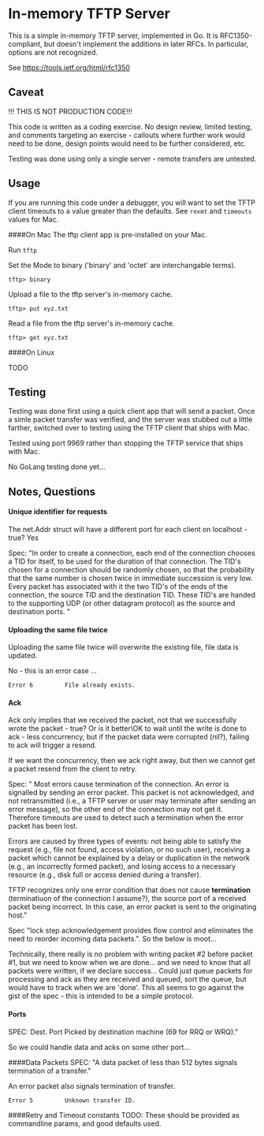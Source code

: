 In-memory TFTP Server
=====================

This is a simple in-memory TFTP server, implemented in Go.  It is
RFC1350-compliant, but doesn't implement the additions in later RFCs.  In
particular, options are not recognized.

See https://tools.ietf.org/html/rfc1350

Caveat
-----
!!! THIS IS NOT PRODUCTION CODE!!!

This code is written as a coding exercise. No design review, limited testing, and comments targeting 
an exercise - callouts where further work would need to be done, design points would need to be further
 considered, etc.
 
Testing was done using only a single server - remote transfers are untested.

Usage
-----
If you are running this code under a debugger, you will want to set the TFTP client timeouts to a value greater 
than the defaults. See ```rexmt``` and ```timeouts``` values for Mac.

####On Mac
The tftp client app is pre-installed on your Mac.

Run ```tftp```

Set the Mode to binary ('binary' and 'octet' are interchangable terms).

```tftp> binary```

Upload a file to the tftp server's in-memory cache.

```tftp> put xyz.txt```

Read a file from the tftp server's in-memory cache.

```tftp> get xyz.txt```

####On Linux

TODO

Testing
-------
Testing was done first using a quick client app that will send a packet. Once a simle packet transfer was 
verified, and the server was stubbed out a little farther, switched over to testing using the TFTP client 
that ships with Mac.

Tested using port 9969 rather than stopping the TFTP service that ships with Mac.

No GoLang testing done yet...


Notes, Questions
-----
#### Unique identifier for requests
The net.Addr struct will have a different port for each client on localhost - true? Yes

Spec: "In order to create a connection, each end of the connection chooses a
          TID for itself, to be used for the duration of that connection.  The
          TID's chosen for a connection should be randomly chosen, so that the
          probability that the same number is chosen twice in immediate
          succession is very low.  Every packet has associated with it the two
          TID's of the ends of the connection, the source TID and the
          destination TID.  These TID's are handed to the supporting UDP (or
          other datagram protocol) as the source and destination ports. "

#### Uploading the same file twice
Uploading the same file twice will overwrite the existing file, file data is updated. 

No - this is an error case ...

```Error 6         File already exists.```

#### Ack
Ack only implies that we received the packet, not that we successfully wrote the packet - true? Or is it better\OK 
to wait until the write is done to ack - less concurrency, but if the packet data were corrupted (nil?), failing to ack 
will trigger a resend. 

If we want the concurrency, then we ack right away, but then we cannot get a packet resend from the client to retry.

Spec: "
Most errors cause termination of the connection.  An error is
   signalled by sending an error packet.  This packet is not
   acknowledged, and not retransmitted (i.e., a TFTP server or user may
   terminate after sending an error message), so the other end of the
   connection may not get it.  Therefore timeouts are used to detect
   such a termination when the error packet has been lost. 
    
Errors are caused by three types of events: not being able to satisfy the
   request (e.g., file not found, access violation, or no such user),
   receiving a packet which cannot be explained by a delay or
   duplication in the network (e.g., an incorrectly formed packet), and
   losing access to a necessary resource (e.g., disk full or access
   denied during a transfer).
   
TFTP recognizes only one error condition that does not cause **termination** (terminatiuon of the connection I assume?), 
the source port of a received packet 
being incorrect. In this case, an error packet is sent to the originating host."

Spec "lock step acknowledgement provides flow control and eliminates the need to reorder 
incoming data packets.". So the below is moot...

Technically, there really is no problem with writing packet #2 before packet #1, but we need to know
when we are done... and we need to know that all packets were written, if we declare success...
Could just queue packets for processing and ack as they are received and queued, sort the queue,
but would have to track when we are 'done'. This all seems to go against the gist of the spec - this is 
intended to be a simple protocol.

#### Ports
SPEC: Dest. Port      Picked by destination machine (69 for RRQ or WRQ)."

So we could handle data and acks on some other port...

####Data Packets
SPEC: "A data packet of less than 512 bytes signals termination of a transfer."

An error packet also signals termination of transfer.

```Error 5         Unknown transfer ID.```

####Retry and Timeout constants
TODO: These should be provided as commandline params, and good defaults used.






